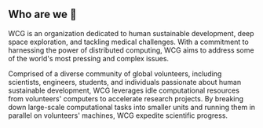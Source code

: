 ## Who are we 👋


WCG is an organization dedicated to human sustainable development, deep space exploration, and tackling medical challenges. With a commitment to harnessing the power of distributed computing, WCG aims to address some of the world's most pressing and complex issues.

Comprised of a diverse community of global volunteers, including scientists, engineers, students, and individuals passionate about human sustainable development, WCG leverages idle computational resources from volunteers' computers to accelerate research projects. By breaking down large-scale computational tasks into smaller units and running them in parallel on volunteers' machines, WCG expedite scientific progress.
<!--

**Here are some ideas to get you started:**

🙋‍♀️ A short introduction - what is your organization all about?
🌈 Contribution guidelines - how can the community get involved?
👩‍💻 Useful resources - where can the community find your docs? Is there anything else the community should know?
🍿 Fun facts - what does your team eat for breakfast?
🧙 Remember, you can do mighty things with the power of [Markdown](https://docs.github.com/github/writing-on-github/getting-started-with-writing-and-formatting-on-github/basic-writing-and-formatting-syntax)
-->
